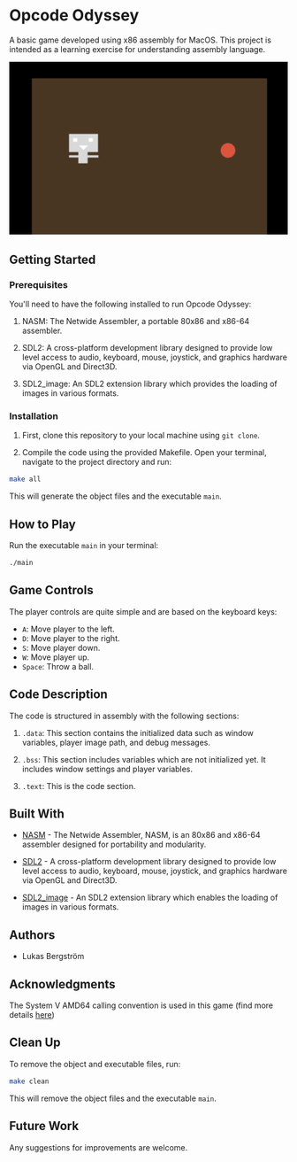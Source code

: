 # Opcode Odyssey

A basic game developed using x86 assembly for MacOS. This project is intended as a learning exercise for understanding assembly language. 

![Opcode Odyssey](./assets/demo.png)

## Getting Started

### Prerequisites

You'll need to have the following installed to run Opcode Odyssey:

1. NASM: The Netwide Assembler, a portable 80x86 and x86-64 assembler.

2. SDL2: A cross-platform development library designed to provide low level access to audio, keyboard, mouse, joystick, and graphics hardware via OpenGL and Direct3D.

3. SDL2_image: An SDL2 extension library which provides the loading of images in various formats.

### Installation

1. First, clone this repository to your local machine using `git clone`.

2. Compile the code using the provided Makefile. Open your terminal, navigate to the project directory and run:

```bash
make all
```
This will generate the object files and the executable `main`.

## How to Play

Run the executable `main` in your terminal:

```bash
./main
```

## Game Controls

The player controls are quite simple and are based on the keyboard keys:

- `A`: Move player to the left.
- `D`: Move player to the right.
- `S`: Move player down.
- `W`: Move player up.
- `Space`: Throw a ball.

## Code Description

The code is structured in assembly with the following sections:

1. `.data`: This section contains the initialized data such as window variables, player image path, and debug messages.

2. `.bss`: This section includes variables which are not initialized yet. It includes window settings and player variables.

3. `.text`: This is the code section.

## Built With

- [NASM](https://www.nasm.us/) - The Netwide Assembler, NASM, is an 80x86 and x86-64 assembler designed for portability and modularity.

- [SDL2](https://www.libsdl.org/) - A cross-platform development library designed to provide low level access to audio, keyboard, mouse, joystick, and graphics hardware via OpenGL and Direct3D.

- [SDL2_image](https://wiki.libsdl.org/SDL2_image/FrontPage) - An SDL2 extension library which enables the loading of images in various formats.

## Authors

- Lukas Bergström

## Acknowledgments

The System V AMD64 calling convention is used in this game (find more details [here](https://en.wikipedia.org/wiki/X86_calling_conventions#System_V_AMD64_ABI))

## Clean Up

To remove the object and executable files, run:

```bash
make clean
```
This will remove the object files and the executable `main`.

## Future Work

Any suggestions for improvements are welcome.
